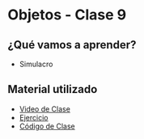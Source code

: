 # Objetos - Clase 9

## ¿Qué vamos a aprender?

* Simulacro

## Material utilizado

* [Video de Clase](https://youtu.be/dPrGWAC667c)
* [Ejercicio](https://docs.google.com/document/d/1Gt4WhECZvDmlqjWempskDMmLDvi-2s8WgOy01SvJbiQ/)
* [Código de Clase](https://github.com/pdep-st/seguimiento/tree/main/seguimiento/2023/objetos/practica/src/clase9.wlk)